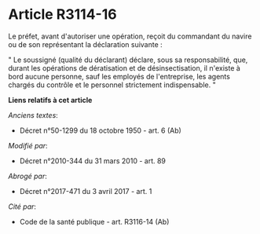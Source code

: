 # Article R3114-16

Le préfet, avant d'autoriser une opération, reçoit du commandant du navire ou de son représentant la déclaration suivante :

" Le soussigné (qualité du déclarant) déclare, sous sa responsabilité, que, durant les opérations de dératisation et de
désinsectisation, il n'existe à bord aucune personne, sauf les employés de l'entreprise, les agents chargés du contrôle et le
personnel strictement indispensable. "

**Liens relatifs à cet article**

_Anciens textes_:

  - Décret n°50-1299 du 18 octobre 1950 - art. 6 (Ab)

_Modifié par_:

  - Décret n°2010-344 du 31 mars 2010 - art. 89

_Abrogé par_:

  - Décret n°2017-471 du 3 avril 2017 - art. 1

_Cité par_:

  - Code de la santé publique - art. R3116-14 (Ab)
